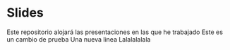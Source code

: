 # Slides

Este repositorio alojará las presentaciones en las que he trabajado
Este es un cambio de prueba
Una nueva linea
Lalalalalala

